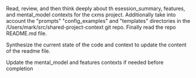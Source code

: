 Read, review, and then think deeply about th esession_summary, features, and mental_model contexts for the cxms project. Additionally take into account the "prompts" "config_examples" and "templates" directories in the /Users/mark/src/shared-project-context git repo. Finally read the repo README.md file. 

Synthesize the current state of the code and context to update the content of the readme file. 

Update the mental_model and features contexts if needed before completion